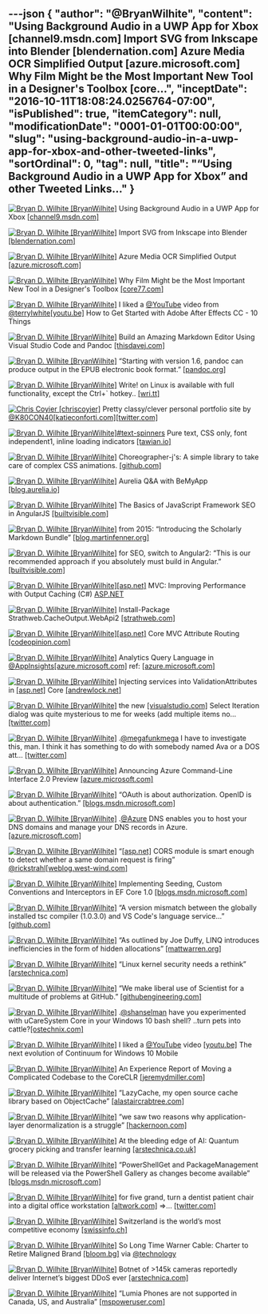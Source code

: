 ---json
{
  "author": "@BryanWilhite",
  "content": "Using Background Audio in a UWP App for Xbox [channel9.msdn.com] Import SVG from Inkscape into Blender [blendernation.com] Azure Media OCR Simplified Output [azure.microsoft.com] Why Film Might be the Most Important New Tool in a Designer's Toolbox [core...",
  "inceptDate": "2016-10-11T18:08:24.0256764-07:00",
  "isPublished": true,
  "itemCategory": null,
  "modificationDate": "0001-01-01T00:00:00",
  "slug": "using-background-audio-in-a-uwp-app-for-xbox-and-other-tweeted-links",
  "sortOrdinal": 0,
  "tag": null,
  "title": "“Using Background Audio in a UWP App for Xbox” and other Tweeted Links…"
}
---

[<img alt="Bryan D. Wilhite [BryanWilhite]" src="https://songhay.blob.core.windows.net/shared-social-twitter/BryanWilhite.jpeg">](http://t.co/UNdqV0Z1zz "Bryan D. Wilhite [BryanWilhite]") Using Background Audio in a UWP App for Xbox [[channel9.msdn.com]](https://channel9.msdn.com/Blogs/One-Dev-Minute/Using-Background-Audio-in-a-UWP-App-for-Xbox)

[<img alt="Bryan D. Wilhite [BryanWilhite]" src="https://songhay.blob.core.windows.net/shared-social-twitter/BryanWilhite.jpeg">](http://t.co/UNdqV0Z1zz "Bryan D. Wilhite [BryanWilhite]") Import SVG from Inkscape into Blender [[blendernation.com]](http://www.blendernation.com/2016/09/28/import-svg-inkscape-blender/)

[<img alt="Bryan D. Wilhite [BryanWilhite]" src="https://songhay.blob.core.windows.net/shared-social-twitter/BryanWilhite.jpeg">](http://t.co/UNdqV0Z1zz "Bryan D. Wilhite [BryanWilhite]") Azure Media OCR Simplified Output [[azure.microsoft.com]](https://azure.microsoft.com/en-us/blog/azure-media-ocr-simplified-output/)

[<img alt="Bryan D. Wilhite [BryanWilhite]" src="https://songhay.blob.core.windows.net/shared-social-twitter/BryanWilhite.jpeg">](http://t.co/UNdqV0Z1zz "Bryan D. Wilhite [BryanWilhite]") Why Film Might be the Most Important New Tool in a Designer's Toolbox [[core77.com]](http://www.core77.com/posts/56577/Why-Film-Might-be-the-Most-Important-New-Tool-in-a-Designers-Toolbox)

[<img alt="Bryan D. Wilhite [BryanWilhite]" src="https://songhay.blob.core.windows.net/shared-social-twitter/BryanWilhite.jpeg">](http://t.co/UNdqV0Z1zz "Bryan D. Wilhite [BryanWilhite]") I liked a [@YouTube](http://twitter.com/YouTube) video from [@terrylwhite](http://twitter.com/terrylwhite)[[youtu.be]](http://youtu.be/8LtY7qWWyAY?a) How to Get Started with Adobe After Effects CC - 10 Things 

[<img alt="Bryan D. Wilhite [BryanWilhite]" src="https://songhay.blob.core.windows.net/shared-social-twitter/BryanWilhite.jpeg">](http://t.co/UNdqV0Z1zz "Bryan D. Wilhite [BryanWilhite]") Build an Amazing Markdown Editor Using Visual Studio Code and Pandoc [[thisdavej.com]](http://thisdavej.com/build-an-amazing-markdown-editor-using-visual-studio-code-and-pandoc/)

[<img alt="Bryan D. Wilhite [BryanWilhite]" src="https://songhay.blob.core.windows.net/shared-social-twitter/BryanWilhite.jpeg">](http://t.co/UNdqV0Z1zz "Bryan D. Wilhite [BryanWilhite]") “Starting with version 1.6, pandoc can produce output in the EPUB electronic book format.” [[pandoc.org]](http://pandoc.org/epub.html)

[<img alt="Bryan D. Wilhite [BryanWilhite]" src="https://songhay.blob.core.windows.net/shared-social-twitter/BryanWilhite.jpeg">](http://t.co/UNdqV0Z1zz "Bryan D. Wilhite [BryanWilhite]") Write! on Linux is available with full functionality, except the Ctrl+` hotkey.. [[wri.tt]](https://wri.tt/blog/write-comes-to-linux)

[<img alt="Chris Coyier [chriscoyier]" src="https://songhay.blob.core.windows.net/shared-social-twitter/chriscoyier.jpg">](https://t.co/EYnTdtsWMz "Chris Coyier [chriscoyier]") Pretty classy/clever personal portfolio site by [@K80CON40](http://twitter.com/K80CON40)[[katieconforti.com]](http://katieconforti.com/)[[twitter.com]](https://twitter.com/chriscoyier/status/785932910356344844/photo/1)

[<img alt="Bryan D. Wilhite [BryanWilhite]" src="https://songhay.blob.core.windows.net/shared-social-twitter/BryanWilhite.jpeg">](http://t.co/UNdqV0Z1zz "Bryan D. Wilhite [BryanWilhite]")[#text-spinners](http://twitter.com/search?q=%23text-spinners) Pure text, CSS only, font independent1, inline loading indicators [[tawian.io]](http://tawian.io/text-spinners/)

[<img alt="Bryan D. Wilhite [BryanWilhite]" src="https://songhay.blob.core.windows.net/shared-social-twitter/BryanWilhite.jpeg">](http://t.co/UNdqV0Z1zz "Bryan D. Wilhite [BryanWilhite]") Choreographer-j's: A simple library to take care of complex CSS animations. [[github.com]](https://github.com/christinecha/choreographer-js)

[<img alt="Bryan D. Wilhite [BryanWilhite]" src="https://songhay.blob.core.windows.net/shared-social-twitter/BryanWilhite.jpeg">](http://t.co/UNdqV0Z1zz "Bryan D. Wilhite [BryanWilhite]") Aurelia Q&amp;A with BeMyApp [[blog.aurelia.io]](http://blog.aurelia.io/2016/09/28/aurelia-q-a-with-bemyapp/)

[<img alt="Bryan D. Wilhite [BryanWilhite]" src="https://songhay.blob.core.windows.net/shared-social-twitter/BryanWilhite.jpeg">](http://t.co/UNdqV0Z1zz "Bryan D. Wilhite [BryanWilhite]") The Basics of JavaScript Framework SEO in AngularJS [[builtvisible.com]](https://builtvisible.com/javascript-framework-seo/)

[<img alt="Bryan D. Wilhite [BryanWilhite]" src="https://songhay.blob.core.windows.net/shared-social-twitter/BryanWilhite.jpeg">](http://t.co/UNdqV0Z1zz "Bryan D. Wilhite [BryanWilhite]") from 2015: “Introducing the Scholarly Markdown Bundle” [[blog.martinfenner.org]](http://blog.martinfenner.org/2015/04/23/introducing-scholarly-markdown-bundle/)

[<img alt="Bryan D. Wilhite [BryanWilhite]" src="https://songhay.blob.core.windows.net/shared-social-twitter/BryanWilhite.jpeg">](http://t.co/UNdqV0Z1zz "Bryan D. Wilhite [BryanWilhite]") for SEO, switch to Angular2: “This is our recommended approach if you absolutely must build in Angular.” [[builtvisible.com]](https://builtvisible.com/javascript-framework-seo/)

[<img alt="Bryan D. Wilhite [BryanWilhite]" src="https://songhay.blob.core.windows.net/shared-social-twitter/BryanWilhite.jpeg">](http://t.co/UNdqV0Z1zz "Bryan D. Wilhite [BryanWilhite]")[[asp.net]](http://ASP.NET) MVC: Improving Performance with Output Caching (C#) [ASP.NET](http://www.asp.net/mvc/overview/older-versions-1/controllers-and-routing/improving-performance-with-output-caching-cs)

[<img alt="Bryan D. Wilhite [BryanWilhite]" src="https://songhay.blob.core.windows.net/shared-social-twitter/BryanWilhite.jpeg">](http://t.co/UNdqV0Z1zz "Bryan D. Wilhite [BryanWilhite]") Install-Package Strathweb.CacheOutput.WebApi2 [[strathweb.com]](http://www.strathweb.com/2012/05/output-caching-in-asp-net-web-api/)

[<img alt="Bryan D. Wilhite [BryanWilhite]" src="https://songhay.blob.core.windows.net/shared-social-twitter/BryanWilhite.jpeg">](http://t.co/UNdqV0Z1zz "Bryan D. Wilhite [BryanWilhite]")[[asp.net]](http://ASP.NET) Core MVC Attribute Routing [[codeopinion.com]](http://codeopinion.com/asp-net-core-mvc-attribute-routing/)

[<img alt="Bryan D. Wilhite [BryanWilhite]" src="https://songhay.blob.core.windows.net/shared-social-twitter/BryanWilhite.jpeg">](http://t.co/UNdqV0Z1zz "Bryan D. Wilhite [BryanWilhite]") Analytics Query Language in [@AppInsights](http://twitter.com/AppInsights)[[azure.microsoft.com]](https://azure.microsoft.com/en-us/documentation/articles/app-insights-analytics/) ref: [[azure.microsoft.com]](https://azure.microsoft.com/en-us/documentation/articles/app-insights-analytics-reference/)

[<img alt="Bryan D. Wilhite [BryanWilhite]" src="https://songhay.blob.core.windows.net/shared-social-twitter/BryanWilhite.jpeg">](http://t.co/UNdqV0Z1zz "Bryan D. Wilhite [BryanWilhite]") Injecting services into ValidationAttributes in [[asp.net]](http://ASP.NET) Core [[andrewlock.net]](http://andrewlock.net/injecting-services-into-validationattributes-in-asp-net-core/)

[<img alt="Bryan D. Wilhite [BryanWilhite]" src="https://songhay.blob.core.windows.net/shared-social-twitter/BryanWilhite.jpeg">](http://t.co/UNdqV0Z1zz "Bryan D. Wilhite [BryanWilhite]") the new [[visualstudio.com]](http://visualstudio.com) Select Iteration dialog was quite mysterious to me for weeks (add multiple items no… [[twitter.com]](https://twitter.com/i/web/status/782013193426079744)

[<img alt="Bryan D. Wilhite [BryanWilhite]" src="https://songhay.blob.core.windows.net/shared-social-twitter/BryanWilhite.jpeg">](http://t.co/UNdqV0Z1zz "Bryan D. Wilhite [BryanWilhite]") .[@megafunkmega](http://twitter.com/megafunkmega) I have to investigate this, man. I think it has something to do with somebody named Ava or a DOS att… [[twitter.com]](https://twitter.com/i/web/status/781645352835256320)

[<img alt="Bryan D. Wilhite [BryanWilhite]" src="https://songhay.blob.core.windows.net/shared-social-twitter/BryanWilhite.jpeg">](http://t.co/UNdqV0Z1zz "Bryan D. Wilhite [BryanWilhite]") Announcing Azure Command-Line Interface 2.0 Preview [[azure.microsoft.com]](https://azure.microsoft.com/en-us/blog/announcing-azure-cli-2-preview/)

[<img alt="Bryan D. Wilhite [BryanWilhite]" src="https://songhay.blob.core.windows.net/shared-social-twitter/BryanWilhite.jpeg">](http://t.co/UNdqV0Z1zz "Bryan D. Wilhite [BryanWilhite]") “OAuth is about authorization. OpenID is about authentication.” [[blogs.msdn.microsoft.com]](https://blogs.msdn.microsoft.com/mvpawardprogram/2016/09/27/using-openid-connect/)

[<img alt="Bryan D. Wilhite [BryanWilhite]" src="https://songhay.blob.core.windows.net/shared-social-twitter/BryanWilhite.jpeg">](http://t.co/UNdqV0Z1zz "Bryan D. Wilhite [BryanWilhite]") .[@Azure](http://twitter.com/Azure) DNS enables you to host your DNS domains and manage your DNS records in Azure. [[azure.microsoft.com]](https://azure.microsoft.com/en-us/blog/azure-dns-general-availability/)

[<img alt="Bryan D. Wilhite [BryanWilhite]" src="https://songhay.blob.core.windows.net/shared-social-twitter/BryanWilhite.jpeg">](http://t.co/UNdqV0Z1zz "Bryan D. Wilhite [BryanWilhite]") “[[asp.net]](http://ASP.NET) CORS module is smart enough to detect whether a same domain request is firing” [@rickstrahl](http://twitter.com/rickstrahl)[[weblog.west-wind.com]](https://weblog.west-wind.com/posts/2016/Sep/26/ASPNET-Core-and-CORS-Gotchas)

[<img alt="Bryan D. Wilhite [BryanWilhite]" src="https://songhay.blob.core.windows.net/shared-social-twitter/BryanWilhite.jpeg">](http://t.co/UNdqV0Z1zz "Bryan D. Wilhite [BryanWilhite]") Implementing Seeding, Custom Conventions and Interceptors in EF Core 1.0 [[blogs.msdn.microsoft.com]](https://blogs.msdn.microsoft.com/dotnet/2016/09/29/implementing-seeding-custom-conventions-and-interceptors-in-ef-core-1-0/)

[<img alt="Bryan D. Wilhite [BryanWilhite]" src="https://songhay.blob.core.windows.net/shared-social-twitter/BryanWilhite.jpeg">](http://t.co/UNdqV0Z1zz "Bryan D. Wilhite [BryanWilhite]") “A version mismatch between the globally installed tsc compiler (1.0.3.0) and VS Code's language service…” [[github.com]](https://github.com/Microsoft/vscode/issues/11745)

[<img alt="Bryan D. Wilhite [BryanWilhite]" src="https://songhay.blob.core.windows.net/shared-social-twitter/BryanWilhite.jpeg">](http://t.co/UNdqV0Z1zz "Bryan D. Wilhite [BryanWilhite]") “As outlined by Joe Duffy, LINQ introduces inefficiencies in the form of hidden allocations” [[mattwarren.org]](http://mattwarren.org/2016/09/29/Optimising-LINQ/)

[<img alt="Bryan D. Wilhite [BryanWilhite]" src="https://songhay.blob.core.windows.net/shared-social-twitter/BryanWilhite.jpeg">](http://t.co/UNdqV0Z1zz "Bryan D. Wilhite [BryanWilhite]") “Linux kernel security needs a rethink” [[arstechnica.com]](http://arstechnica.com/security/2016/09/linux-kernel-security-needs-fixing/)

[<img alt="Bryan D. Wilhite [BryanWilhite]" src="https://songhay.blob.core.windows.net/shared-social-twitter/BryanWilhite.jpeg">](http://t.co/UNdqV0Z1zz "Bryan D. Wilhite [BryanWilhite]") “We make liberal use of Scientist for a multitude of problems at GitHub.” [[githubengineering.com]](http://githubengineering.com/scientist/)

[<img alt="Bryan D. Wilhite [BryanWilhite]" src="https://songhay.blob.core.windows.net/shared-social-twitter/BryanWilhite.jpeg">](http://t.co/UNdqV0Z1zz "Bryan D. Wilhite [BryanWilhite]") .[@shanselman](http://twitter.com/shanselman) have you experimented with uCareSystem Core in your Windows 10 bash shell? ..turn pets into cattle?[[ostechnix.com]](http://www.ostechnix.com/ucaresystem-core-basic-maintenance-tool-ubuntu/)

[<img alt="Bryan D. Wilhite [BryanWilhite]" src="https://songhay.blob.core.windows.net/shared-social-twitter/BryanWilhite.jpeg">](http://t.co/UNdqV0Z1zz "Bryan D. Wilhite [BryanWilhite]") I liked a [@YouTube](http://twitter.com/YouTube) video [[youtu.be]](http://youtu.be/PwZl0xYemF0?a) The next evolution of Continuum for Windows 10 Mobile 

[<img alt="Bryan D. Wilhite [BryanWilhite]" src="https://songhay.blob.core.windows.net/shared-social-twitter/BryanWilhite.jpeg">](http://t.co/UNdqV0Z1zz "Bryan D. Wilhite [BryanWilhite]") An Experience Report of Moving a Complicated Codebase to the CoreCLR [[jeremydmiller.com]](https://jeremydmiller.com/2016/09/28/an-experience-report-of-moving-a-complicated-codebase-to-the-coreclr/)

[<img alt="Bryan D. Wilhite [BryanWilhite]" src="https://songhay.blob.core.windows.net/shared-social-twitter/BryanWilhite.jpeg">](http://t.co/UNdqV0Z1zz "Bryan D. Wilhite [BryanWilhite]") “LazyCache, my open source cache library based on ObjectCache” [[alastaircrabtree.com]](https://alastaircrabtree.com/cache-the-result-of-an-async-method-using-lazycache/)

[<img alt="Bryan D. Wilhite [BryanWilhite]" src="https://songhay.blob.core.windows.net/shared-social-twitter/BryanWilhite.jpeg">](http://t.co/UNdqV0Z1zz "Bryan D. Wilhite [BryanWilhite]") “we saw two reasons why application-layer denormalization is a struggle” [[hackernoon.com]](https://hackernoon.com/data-denormalization-is-broken-7b697352f405)

[<img alt="Bryan D. Wilhite [BryanWilhite]" src="https://songhay.blob.core.windows.net/shared-social-twitter/BryanWilhite.jpeg">](http://t.co/UNdqV0Z1zz "Bryan D. Wilhite [BryanWilhite]") At the bleeding edge of AI: Quantum grocery picking and transfer learning [[arstechnica.co.uk]](http://arstechnica.co.uk/business/2016/09/at-the-bleeding-edge-of-ai-quantum-grocery-picking-and-transfer-learning/)

[<img alt="Bryan D. Wilhite [BryanWilhite]" src="https://songhay.blob.core.windows.net/shared-social-twitter/BryanWilhite.jpeg">](http://t.co/UNdqV0Z1zz "Bryan D. Wilhite [BryanWilhite]") “PowerShellGet and PackageManagement will be released via the PowerShell Gallery as changes become available” [[blogs.msdn.microsoft.com]](https://blogs.msdn.microsoft.com/powershell/2016/09/29/powershellget-and-packagemanagement-in-powershell-gallery-and-github/)

[<img alt="Bryan D. Wilhite [BryanWilhite]" src="https://songhay.blob.core.windows.net/shared-social-twitter/BryanWilhite.jpeg">](http://t.co/UNdqV0Z1zz "Bryan D. Wilhite [BryanWilhite]") for five grand, turn a dentist patient chair into a digital office workstation [[altwork.com]](http://altwork.com/product/standard-series-dark/) =&gt;… [[twitter.com]](https://twitter.com/i/web/status/781279886497329152)

[<img alt="Bryan D. Wilhite [BryanWilhite]" src="https://songhay.blob.core.windows.net/shared-social-twitter/BryanWilhite.jpeg">](http://t.co/UNdqV0Z1zz "Bryan D. Wilhite [BryanWilhite]") Switzerland is the world’s most competitive economy [[swissinfo.ch]](http://www.swissinfo.ch/eng/business/wef-report_switzerland-is-the-world-s-most-competitive-economy-/42478248)

[<img alt="Bryan D. Wilhite [BryanWilhite]" src="https://songhay.blob.core.windows.net/shared-social-twitter/BryanWilhite.jpeg">](http://t.co/UNdqV0Z1zz "Bryan D. Wilhite [BryanWilhite]") So Long Time Warner Cable: Charter to Retire Maligned Brand [[bloom.bg]](http://bloom.bg/1TmiAxx) via [@technology](http://twitter.com/technology)

[<img alt="Bryan D. Wilhite [BryanWilhite]" src="https://songhay.blob.core.windows.net/shared-social-twitter/BryanWilhite.jpeg">](http://t.co/UNdqV0Z1zz "Bryan D. Wilhite [BryanWilhite]") Botnet of &gt;145k cameras reportedly deliver Internet’s biggest DDoS ever [[arstechnica.com]](http://arstechnica.com/security/2016/09/botnet-of-145k-cameras-reportedly-deliver-internets-biggest-ddos-ever/)

[<img alt="Bryan D. Wilhite [BryanWilhite]" src="https://songhay.blob.core.windows.net/shared-social-twitter/BryanWilhite.jpeg">](http://t.co/UNdqV0Z1zz "Bryan D. Wilhite [BryanWilhite]") “Lumia Phones are not supported in Canada, US, and Australia” [[mspoweruser.com]](https://mspoweruser.com/lumia-devices-still-supported-us-canada-australia/)
